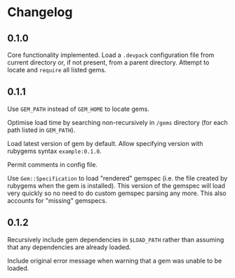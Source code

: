 # Changelog

## 0.1.0

Core functionality implemented. Load a `.devpack` configuration file from current directory or, if not present, from a parent directory. Attempt to locate and `require` all listed gems.

## 0.1.1

Use `GEM_PATH` instead of `GEM_HOME` to locate gems.

Optimise load time by searching non-recursively in `/gems` directory (for each path listed in `GEM_PATH`).

Load latest version of gem by default. Allow specifying version with rubygems syntax `example:0.1.0`.

Permit comments in config file.

Use `Gem::Specification` to load "rendered" gemspec (i.e. the file created by rubygems when the gem is installed).  This version of the gemspec will load very quickly so no need to do custom gemspec parsing any more. This also accounts for "missing" gemspecs.

## 0.1.2

Recursively include gem dependencies in `$LOAD_PATH` rather than assuming that any dependencies are already loaded.

Include original error message when warning that a gem was unable to be loaded.
